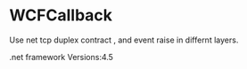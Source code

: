WCFCallback
===========

Use net tcp duplex contract , and event raise in differnt layers.


.net framework Versions:4.5
